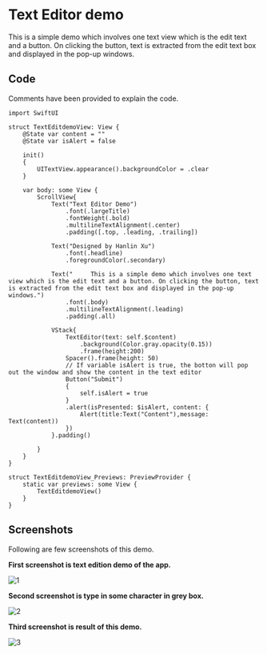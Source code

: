 # Text Editor demo

This is a simple demo which involves one text view which is the edit text and a button. On clicking the button, text is extracted from the edit text box and displayed in the pop-up windows.

## Code

Comments have been provided to explain the code.

```
import SwiftUI

struct TextEditdemoView: View {
    @State var content = ""
    @State var isAlert = false
    
    init()
    {
        UITextView.appearance().backgroundColor = .clear
    }
    
    var body: some View {
        ScrollView{
            Text("Text Editor Demo")
                .font(.largeTitle)
                .fontWeight(.bold)
                .multilineTextAlignment(.center)
                .padding([.top, .leading, .trailing])
            
            Text("Designed by Hanlin Xu")
                .font(.headline)
                .foregroundColor(.secondary)
            
            Text("     This is a simple demo which involves one text view which is the edit text and a button. On clicking the button, text is extracted from the edit text box and displayed in the pop-up windows.")
                .font(.body)
                .multilineTextAlignment(.leading)
                .padding(.all)
            
            VStack{
                TextEditor(text: self.$content)
                    .background(Color.gray.opacity(0.15))
                    .frame(height:200)
                Spacer().frame(height: 50)
                // If variable isAlert is true, the botton will pop out the window and show the content in the text editor
                Button("Submit")
                {
                    self.isAlert = true
                }
                .alert(isPresented: $isAlert, content: {
                    Alert(title:Text("Content"),message: Text(content))
                })
            }.padding()
                    
        }
    }
}

struct TextEditdemoView_Previews: PreviewProvider {
    static var previews: some View {
        TextEditdemoView()
    }
}
```

## Screenshots

Following are few screenshots of this demo.

**First screenshot is text edition demo of the app.**

![1](../../images/screenshots/text_editor_1.png)

**Second screenshot is type in some character in grey box.**

![2](../../images/screenshots/text_editor_2.png)

**Third screenshot is result of this demo.**

![3](../../images/screenshots/text_editor_3.png)
